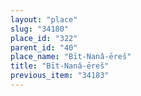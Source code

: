```yaml
---
layout: "place"
slug: "34180"
place_id: "322"
parent_id: "40"
place_name: "Bīt-Nanâ-ēreš"
title: "Bīt-Nanâ-ēreš"
previous_item: "34183"
---
```

